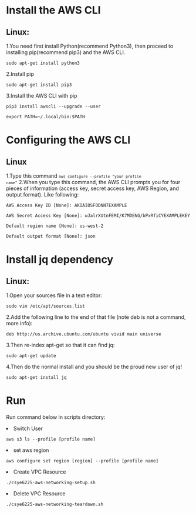 # Install the AWS CLI
## Linux:
1.You need first install Python(recommend Python3), then proceed to installing pip(recommend pip3) and the AWS CLI.
<pre><code>sudo apt-get install python3</code></pre>
2.Install pip
<pre><code>sudo apt-get install pip3</code></pre>
3.Install the AWS CLI with pip
<pre><code>pip3 install awscli --upgrade --user</code></pre>
<pre><code>export PATH=~/.local/bin:$PATH</code></pre>

# Configuring the AWS CLI
## Linux
1.Type this command
<code><code>aws configure --profile "your profile name"</code></code>
2.When you type this command, the AWS CLI prompts you for four pieces of information (access key, secret access key, AWS Region, and output format). Like following:
<pre><code>AWS Access Key ID [None]: AKIAIOSFODNN7EXAMPLE</code></pre>
<pre><code>AWS Secret Access Key [None]: wJalrXUtnFEMI/K7MDENG/bPxRfiCYEXAMPLEKEY</code></pre>
<pre><code>Default region name [None]: us-west-2</code></pre>
<pre><code>Default output format [None]: json</code></pre>

# Install jq dependency 
## Linux:
1.Open your sources file in a text editor:
<pre><code>sudo vim /etc/apt/sources.list</code></pre>
2.Add the following line to the end of that file (note deb is not a command, more info):
<pre><code>deb http://us.archive.ubuntu.com/ubuntu vivid main universe</code></pre>
3.Then re-index apt-get so that it can find jq:
<pre><code>sudo apt-get update </code></pre>
4.Then do the normal install and you should be the proud new user of jq!
<pre><code>sudo apt-get install jq </code></pre>

# Run 
Run command below in scripts directory:
<li>Switch User</li>
<pre><code>aws s3 ls --profile [profile name]</code></pre>
<li>set aws region </li>
<pre><code>aws configure set region [region] --profile [profile name]</code></pre>
<li>Create VPC Resource</li>
<pre><code>./csye6225-aws-networking-setup.sh</code></pre>
<li>Delete VPC Resource</li>
<pre><code>./csye6225-aws-networking-teardown.sh</code></pre>